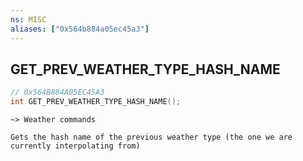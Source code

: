 ```yaml
---
ns: MISC
aliases: ["0x564b884a05ec45a3"]
---
```

## GET_PREV_WEATHER_TYPE_HASH_NAME

```c
// 0x564B884A05EC45A3
int GET_PREV_WEATHER_TYPE_HASH_NAME();
```

```
~> Weather commands

Gets the hash name of the previous weather type (the one we are currently interpolating from)
```
